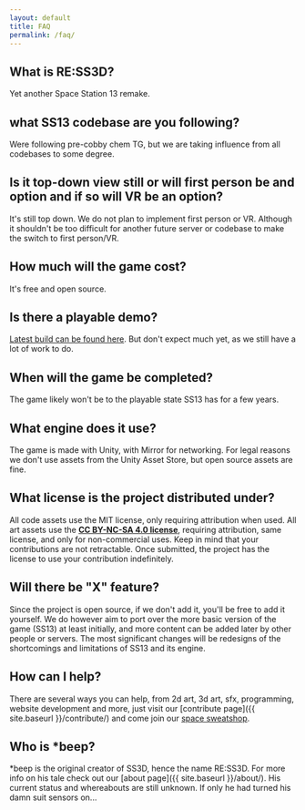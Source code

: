 ```yaml
---
layout: default
title: FAQ
permalink: /faq/
---
```


## What is RE:SS3D?

Yet another Space Station 13 remake.

## what SS13 codebase are you following?

Were following pre-cobby chem TG, but we are taking influence from all codebases to some degree.

## Is it top-down view still or will first person be and option and if so will VR be an option?

It's still top down. We do not plan to implement first person or VR. Although it shouldn't be too difficult for another future server or codebase to make the switch to first person/VR.

## How much will the game cost?

It's free and open source.

## Is there a playable demo?

[Latest build can be found here](https://github.com/RE-SS3D/SS3D/releases/latest). 
But don't expect much yet, as we still have a lot of work to do.

## When will the game be completed?

The game likely won't be to the playable state SS13 has for a few years.

## What engine does it use?

The game is made with Unity, with Mirror for networking. 
For legal reasons we don't use assets from the Unity Asset Store, but open source assets are fine.

## What license is the project distributed under?

All code assets use the MIT license, only requiring attribution when used.
All art assets use the [**CC BY-NC-SA 4.0 license**](https://creativecommons.org/licenses/by-nc-sa/4.0/), requiring attribution, same license, and only for non-commercial uses.
Keep in mind that your contributions are not retractable. Once submitted, the project has the license to use your contribution indefinitely.

## Will there be "X" feature?

Since the project is open source, if we don't add it, you'll be free to add it yourself.
We do however aim to port over the more basic version of the game (SS13) at least initially, and more content can be added later by other people or servers.
The most significant changes will be redesigns of the shortcomings and limitations of SS13 and its engine.

## How can I help?

There are several ways you can help, from 2d art, 3d art, sfx, programming, website development and more, just visit our [contribute page]({{ site.baseurl }}/contribute/) and come join our [space sweatshop](https://discord.gg/3ny9tdH).

## Who is *beep?

*beep is the original creator of SS3D, hence the name RE:SS3D. For more info on his tale check out our [about page]({{ site.baseurl }}/about/).
His current status and whereabouts are still unknown. If only he had turned his damn suit sensors on...
